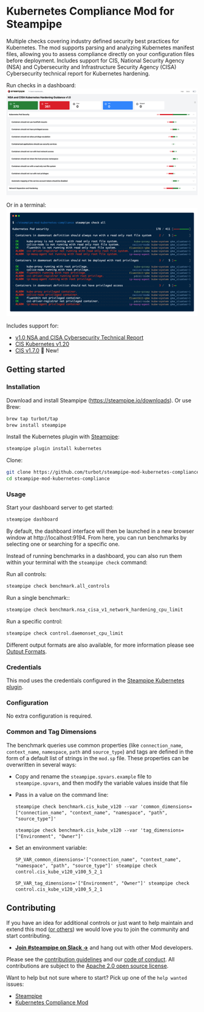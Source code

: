 # Kubernetes Compliance Mod for Steampipe

Multiple checks covering industry defined security best practices for Kubernetes. The mod supports parsing and analyzing Kubernetes manifest files, allowing you to assess compliance directly on your configuration files before deployment. Includes support for CIS, National Security Agency (NSA) and Cybersecurity and Infrastructure Security Agency (CISA) Cybersecurity technical report for Kubernetes hardening.

Run checks in a dashboard:
![image](https://raw.githubusercontent.com/turbot/steampipe-mod-kubernetes-compliance/main/docs/kubernetes_nsa_csa_v1.png)

Or in a terminal:
![image](https://raw.githubusercontent.com/turbot/steampipe-mod-kubernetes-compliance/main/docs/kubernetes-compliance-mod-console-output.png)

Includes support for:

* [v1.0 NSA and CISA Cybersecurity Technical Report](https://media.defense.gov/2021/Aug/03/2002820425/-1/-1/1/CTR_KUBERNETES%20HARDENING%20GUIDANCE.PDF)
* [CIS Kubernetes v1.20](https://hub.steampipe.io/mods/turbot/kubernetes_compliance/controls/benchmark.cis_kube_v120)
* [CIS v1.7.0](https://hub.steampipe.io/mods/turbot/kubernetes_compliance/controls/benchmark.cis_v170) 🚀 New!

## Getting started

### Installation

Download and install Steampipe (https://steampipe.io/downloads). Or use Brew:

```sh
brew tap turbot/tap
brew install steampipe
```

Install the Kubernetes plugin with [Steampipe](https://steampipe.io):

```sh
steampipe plugin install kubernetes
```

Clone:

```sh
git clone https://github.com/turbot/steampipe-mod-kubernetes-compliance.git
cd steampipe-mod-kubernetes-compliance
```

### Usage

Start your dashboard server to get started:

```sh
steampipe dashboard
```

By default, the dashboard interface will then be launched in a new browser
window at http://localhost:9194. From here, you can run benchmarks by
selecting one or searching for a specific one.

Instead of running benchmarks in a dashboard, you can also run them within your
terminal with the `steampipe check` command:

Run all controls:

```sh
steampipe check benchmark.all_controls
```

Run a single benchmark::

```sh
steampipe check benchmark.nsa_cisa_v1_network_hardening_cpu_limit
```

Run a specific control:

```sh
steampipe check control.daemonset_cpu_limit
```

Different output formats are also available, for more information please see
[Output Formats](https://steampipe.io/docs/reference/cli/check#output-formats).

### Credentials

This mod uses the credentials configured in the [Steampipe Kubernetes plugin](https://hub.steampipe.io/plugins/turbot/kubernetes).

### Configuration

No extra configuration is required.

### Common and Tag Dimensions

The benchmark queries use common properties (like `connection_name`, `context_name`, `namespace`, `path` and `source_type`) and tags are defined in the form of a default list of strings in the `mod.sp` file. These properties can be overwritten in several ways:

- Copy and rename the `steampipe.spvars.example` file to `steampipe.spvars`, and then modify the variable values inside that file

- Pass in a value on the command line:

  ```shell
  steampipe check benchmark.cis_kube_v120 --var 'common_dimensions=["connection_name", "context_name", "namespace", "path", "source_type"]'
  ```

  ```shell
  steampipe check benchmark.cis_kube_v120 --var 'tag_dimensions=["Environment", "Owner"]'
  ```

- Set an environment variable:

  ```shell
  SP_VAR_common_dimensions='["connection_name", "context_name", "namespace", "path", "source_type"]' steampipe check control.cis_kube_v120_v100_5_2_1
  ```

  ```shell
  SP_VAR_tag_dimensions='["Environment", "Owner"]' steampipe check control.cis_kube_v120_v100_5_2_1
  ```

## Contributing

If you have an idea for additional controls or just want to help maintain and extend this mod ([or others](https://github.com/topics/steampipe-mod)) we would love you to join the community and start contributing.

- **[Join #steampipe on Slack →](https://turbot.com/community/join)** and hang out with other Mod developers.

Please see the [contribution guidelines](https://github.com/turbot/steampipe/blob/main/CONTRIBUTING.md) and our [code of conduct](https://github.com/turbot/steampipe/blob/main/CODE_OF_CONDUCT.md). All contributions are subject to the [Apache 2.0 open source license](https://github.com/turbot/steampipe-mod-kubernetes-compliance/blob/main/LICENSE).

Want to help but not sure where to start? Pick up one of the `help wanted` issues:

- [Steampipe](https://github.com/turbot/steampipe/labels/help%20wanted)
- [Kubernetes Compliance Mod](https://github.com/turbot/steampipe-mod-kubernetes-compliance/labels/help%20wanted)

